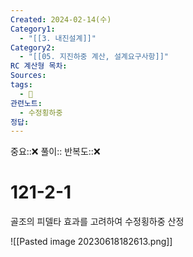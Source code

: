 ```yaml
---
Created: 2024-02-14(수)
Category1:
  - "[[3. 내진설계]]"
Category2:
  - "[[05. 지진하중 계산, 설계요구사항]]"
RC 계산형 목차: 
Sources: 
tags:
  - 🧮
관련노트:
  - 수정횡하중
정답:
---
```

중요::❌
풀이::
반복도::❌
#  121-2-1


골조의 피델타 효과를 고려하여 수정횡하중 산정

![[Pasted image 20230618182613.png]]